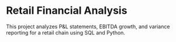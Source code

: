 # Retail Financial Analysis

This project analyzes P&L statements, EBITDA growth, and variance reporting for a retail chain using SQL and Python.